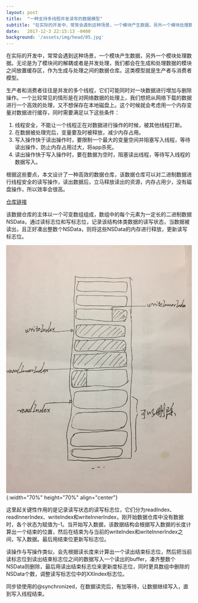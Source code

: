 ```yaml
---
layout: post
title:  "一种支持多线程并发读写的数据模型"
subtitle: "在实际的开发中，常常会遇到这种场景，一个模块产生数据，另外一个模块处理数据。无论是为了模块间的解耦或者是并发处理..."
date:   2017-12-3 22:15:13 -0400
background: '/assets/img/head/05.jpg'
---
```


在实际的开发中，常常会遇到这种场景，一个模块产生数据，另外一个模块处理数据。无论是为了模块间的解耦或者是并发处理，我们都会在生成和处理数据的模块之间放置缓存区，作为生成与处理之间的数据仓库。这类模型就是生产者与消费者模型。

生产者和消费者往往是并发的多个线程，它们可能同时对一块数据进行增加与删除操作。一个比较常见的情形是在对网络数据的处理上，我们想把从网络下载的数据进行一个高效的处理，又不想保存在本地磁盘上。这个时候就会考虑用一个内存变量对数据进行缓存，同时需要满足以下这些条件：

  1. 线程安全，不能让一个线程正在对数据进行操作的时候，被其他线程打断。
  2. 在数据被处理完后，变量要及时被释放，减少内存占用。
  3. 写入操作快于读出操作时，要限制一个最大的变量空间并阻塞写入线程，等待读出操作，防止内存占用过大，将app杀死。
  4. 读出操作快于写入操作时，要在数据为空时，阻塞读出线程，等待写入线程的数据写入。

根据这些要点，本文设计了一种高效的数据仓库，该数据仓库可以对二进制数据进行线程安全的读写操作，读出数据后，立马释放读出的资源，内存占用少，没有磁盘操作，所以效率会很高。

[仓库链接](https://github.com/AirChen/NetworkStream)

该数据仓库的主体以一个可变数组组成，数组中的每个元素为一定长的二进制数据NSData，通过读标志位和写标志位，记录该结构体类数据的读写状态，当数据被读出，且正好凑出整数个NSData，则将这些NSData的内存进行释放，更新读写标志位。

![](/imgs/networkstream/struct.jpg){:width="70%" height="70%" align="center"}

这里起关键性作用的是记录读写状态的读写标志位，它们分为readIndex、readInnerIndex、writeIndex和writeInnerIndex，刚开始数据仓库中没有数据时，各个状态为赋值为-1。当开始写入数据，该数据结构会根据写入数据的长度计算出一个结束的位置，然后在结束为与当前的writeIndex和writeInnerIndex之间，写入数据。最后用结束位更新写标志位。

读操作与写操作类似，会先根据读长度来计算出一个读出结束标志位，然后把当前读标志位到读出结束标志位之间的数据写入一个读出的buffer，凑齐整数个NSData则删除，最后用读出结束标志位来更新度标志位，同时更具数组中删除的NSData个数，调整读写标志位中的XXIndex标志位。

同步锁使用的@synchronized，在数据读完后，有加等待，让数据继续写入，直到写入线程结束。
